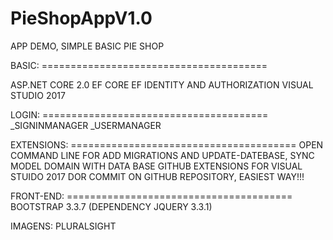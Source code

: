 # PieShopAppV1.0
APP DEMO, SIMPLE BASIC PIE SHOP


BASIC: ======================================= 

ASP.NET CORE 2.0
EF CORE
EF IDENTITY AND AUTHORIZATION
VISUAL STUDIO 2017 

LOGIN: =======================================
_SIGNINMANAGER
_USERMANAGER

EXTENSIONS: =======================================
OPEN COMMAND LINE FOR ADD MIGRATIONS AND UPDATE-DATEBASE, SYNC MODEL DOMAIN WITH DATA BASE
GITHUB EXTENSIONS FOR VISUAL STUIDO 2017 DOR COMMIT ON GITHUB REPOSITORY, EASIEST WAY!!!

FRONT-END: =======================================
BOOTSTRAP 3.3.7 (DEPENDENCY JQUERY 3.3.1)

IMAGENS: 
PLURALSIGHT





